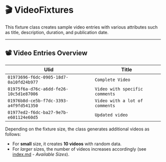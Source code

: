 # 🎬 VideoFixtures

This fixture class creates sample video entries with various attributes such as title, description, duration, and publication date.

---

## 📽️ Video Entries Overview

| Ulid                                   | Title                          |
|----------------------------------------|--------------------------------|
| `01973696-f6dc-0905-18d7-0a10fd24b977` | `Complete Video`               |
| `01975f6a-d76c-a6dd-fe26-10c5d1e87006` | `Video with specific comments` |
| `01976b8d-ce5b-f7dc-3393-a4f9fd541350` | `Video with a lot of comments` |
| `01977ed2-f6dc-ba27-9e7b-e601124e60d5` | `Updated video`                |

Depending on the fixture size, the class generates additional videos as follows:

- For **small** size, it creates **10 videos** with random data.
- For *larger* sizes, the number of videos increases accordingly (see [index.md](index.md) - *Available Sizes*).
